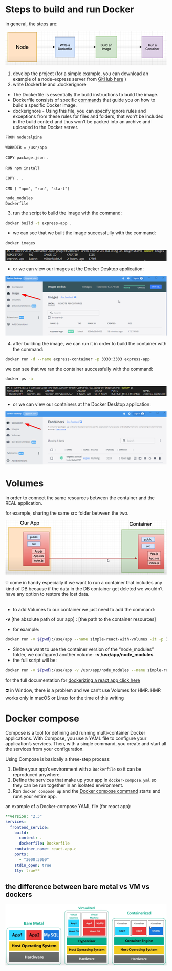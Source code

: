 # Steps to build and run Docker

in general, the steps are:

![Untitled](images/Untitled.png)

1. develop the project (for a simple example, you can download an example of a node-express server from [GitHub here](https://github.com/harblaith7/Docker-Crash-Course/tree/main/01-Building-an-Image/start) )
2. write Dockerfile and .dockerignore

- The Dockerfile is essentially the build instructions to build the image.
- Dockerfile consists of specific [commands](https://www.simplilearn.com/tutorials/docker-tutorial/docker-commands) that guide you on how to build a specific Docker image.
- dockerignore - Using this file, you can specify ignore rules and exceptions from these rules for files and folders, that won’t be included in the build context and thus won’t be packed into an archive and uploaded to the Docker server.

```docker
FROM node:alpine

WORKDIR = /usr/app

COPY package.json .

RUN npm install

COPY . .

CMD [ "npm", "run", "start"]
```

```docker
node_modules
Dockerfile
```

3. run the script to build the image with the command:

```bash
docker build -t express-app .
```

- we can see that we built the image successfully with the command:

```bash
docker images
```

![Untitled](images/Untitled%201.png)

- or we can view our images at the Docker Desktop application:

![Untitled](images/Untitled%202.png)

4. after building the image, we can run it in order to build the container with the command:

```bash
docker run -d --name express-container -p 3333:3333 express-app
```

we can see that we ran the container successfully with the command:

```bash
docker ps -a
```

![Untitled](images/Untitled%203.png)

- or we can view our containers at the Docker Desktop application:

![Untitled](images/Untitled%204.png)

# Volumes

in order to connect the same resources between the container and the REAL application.

for example, sharing the same src folder between the two.

![Untitled](images/Untitled%205.png)

<aside>
💡 come in handy especially if we want to run a container that includes any kind of DB because if the data in the DB container get deleted we wouldn’t have any option to restore the lost data.

</aside>

<br />

- to add Volumes to our container we just need to add the command:

**-v** [the absolute path of our app] : [the path to the container resources]

- for example:

```bash
docker run -v ${pwd}:/use/app --name simple-react-with-volumes -it -p 3000:3000 react-app
```

- Since we want to use the container version of the “node_modules” folder, we configured another volume: **-v /usr/app/node_modules**
- the full script will be:

```bash
docker run -v ${pwd}:/use/app -v /usr/app/node_modules --name simple-react-with-volumes -it -p 3000:3000 react-app
```

for the full documentation for [dockerizing a react app click here](https://mherman.org/blog/dockerizing-a-react-app/)

<aside>
⛔ in Window, there is a problem and we can’t use Volumes for HMR. HMR works only in macOS or Linux for the time of this writing

</aside>

# Docker compose

Compose is a tool for defining and running multi-container Docker applications. With Compose, you use a YAML file to configure your application’s services. Then, with a single command, you create and start all the services from your configuration.

Using Compose is basically a three-step process:

1. Define your app’s environment with a `Dockerfile` so it can be reproduced anywhere.
2. Define the services that make up your app in `docker-compose.yml` so they can be run together in an isolated environment.
3. Run `docker compose up` and the [Docker compose command](https://docs.docker.com/compose/#compose-v2-and-the-new-docker-compose-command) starts and runs your entire app.

an example of a Docker-compose YAML file (for react app):

```yaml
**version: "2.3"
services:
  frontend_service:
    build:
      context: .
      dockerfile: Dockerfile
    container_name: react-app-c
    ports:
      - "3000:3000"
    stdin_open: true
    tty: true**
```
## the difference between bare metal vs VM vs dockers

![Untitled](images/Untitled%206.png)
